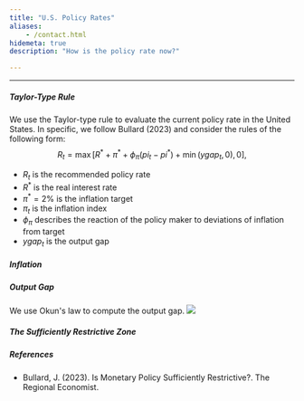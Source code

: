 ```yaml
---
title: "U.S. Policy Rates"
aliases:
    - /contact.html
hidemeta: true
description: "How is the policy rate now?"

---
```


---
##### Taylor-Type Rule
We use the Taylor-type rule to evaluate the current policy rate in the United States. In specific, we follow Bullard (2023) and consider the rules of the following form:
$$R_t = \max\left[R^* + \pi^* + \phi_{\pi}(pi_t-pi^*) + \min(ygap_t,0),0\right],$$
+ $R_t$ is the recommended policy rate
+ $R^*$ is the real interest rate
+ $\pi^* = 2\%$ is the inflation target
+ $\pi_t$ is the inflation index
+ $\phi_{\pi}$ describes the reaction of the policy maker to deviations of inflation from target
+ $ygap_t$ is the output gap

##### Inflation

##### Output Gap
We use Okun's law to compute the output gap.
![](/Output_gap.png)

##### The Sufficiently Restrictive Zone

##### References
+ Bullard, J. (2023). Is Monetary Policy Sufficiently Restrictive?. The Regional Economist.
